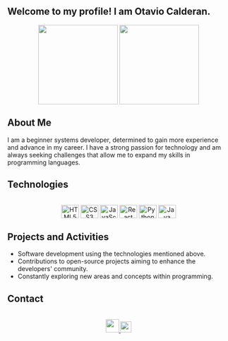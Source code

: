 ## Welcome to my profile! I am Otavio Calderan.

<div align="center">
  <img align="center" height="180em" src="https://github-readme-stats.vercel.app/api/top-langs/?username=Otavio-CB&layout=compact&theme=dark&hide_langs_below=1" />
  <img align="center" height="180em" src="https://github-readme-stats.vercel.app/api?username=Otavio-CB&show_icons=true&theme=dark"/>
</div>

## About Me
I am a beginner systems developer, determined to gain more experience and advance in my career. I have a strong passion for technology and am always seeking challenges that allow me to expand my skills in programming languages.

## Technologies
<div align="center"> 
  <div style="display: inline_block"><br>
    <img align="center" height="30" width="40" alt="HTML5" src="https://cdn.jsdelivr.net/gh/devicons/devicon/icons/html5/html5-original.svg">
    <img align="center" height="30" width="40" alt="CSS3" src="https://cdn.jsdelivr.net/gh/devicons/devicon/icons/css3/css3-original.svg">
    <img align="center" height="30" width="40" alt="JavaScript" src="https://cdn.jsdelivr.net/gh/devicons/devicon/icons/javascript/javascript-original.svg">
    <img align="center" height="30" width="40" alt="React" src="https://cdn.jsdelivr.net/gh/devicons/devicon/icons/react/react-original.svg">
    <img align="center" height="30" width="40" alt="Python" src="https://cdn.jsdelivr.net/gh/devicons/devicon/icons/python/python-original.svg">
    <img align="center" height="30" width="40" alt="Java" src="https://cdn.jsdelivr.net/gh/devicons/devicon/icons/java/java-original.svg">
  </div>
</div>

## Projects and Activities
- Software development using the technologies mentioned above.
- Contributions to open-source projects aiming to enhance the developers' community.
- Constantly exploring new areas and concepts within programming.

## Contact
<div align="center"> 
  <div style="display: inline_block"><br>
<a href="mailto:otaviocalderanadm@gmail.com">
  <img width="30" src="https://cdn-icons-png.flaticon.com/512/732/732200.png?w=740&t=st=1682526430~exp=1682527030~hmac=2b100282496e98eea4443dd6881fa1e82ea5b2d8984dbe414facfa7362e6a154">
</a>
<a href="https://www.linkedin.com/in/otavio-calderan-578b48239/">
  <img width="25" src="https://cdn.jsdelivr.net/gh/devicons/devicon/icons/linkedin/linkedin-original.svg">
</a>
  </div>
</div>
